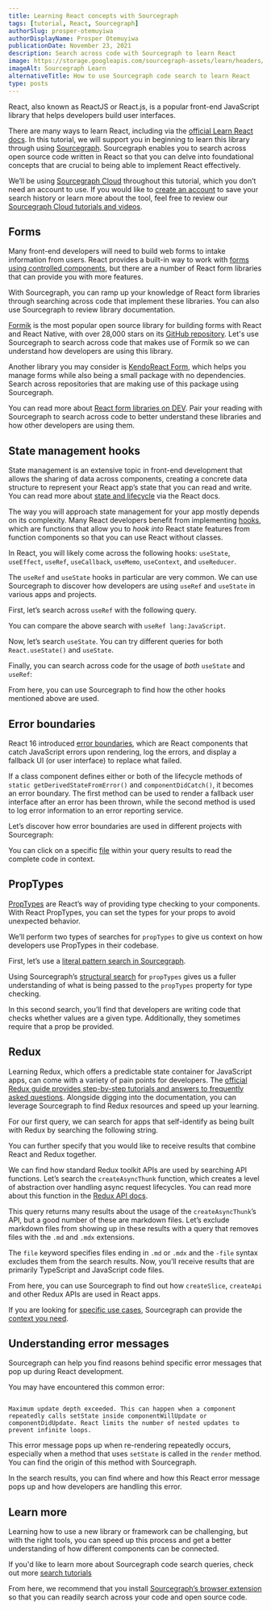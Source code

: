 ```yaml
---
title: Learning React concepts with Sourcegraph
tags: [tutorial, React, Sourcegraph]
authorSlug: prosper-otemuyiwa
authorDisplayName: Prosper Otemuyiwa
publicationDate: November 23, 2021
description: Search across code with Sourcegraph to learn React
image: https://storage.googleapis.com/sourcegraph-assets/learn/headers/sourcegraph-learn-13.png
imageAlt: Sourcegraph Learn
alternativeTitle: How to use Sourcegraph code search to learn React
type: posts
---
```


React, also known as ReactJS or React.js, is a popular front-end JavaScript library that helps developers build user interfaces. 

There are many ways to learn React, including via the [official Learn React docs](https://beta.reactjs.org/learn). In this tutorial, we will support you in beginning to learn this library through using [Sourcegraph](https://sourcegraph.com). Sourcegraph enables you to search across open source code written in React so that you can delve into foundational concepts that are crucial to being able to implement React effectively.

We’ll be using [Sourcegraph Cloud](https://sourcegraph.com) throughout this tutorial, which you don’t need an account to use. If you would like to [create an account](https://learn.sourcegraph.com/how-to-create-a-sourcegraph-cloud-account) to save your search history or learn more about the tool, feel free to review our [Sourcegraph Cloud tutorials and videos](https://learn.sourcegraph.com/tags/sourcegraph-cloud). 

## Forms

Many front-end developers will need to build web forms to intake information from users. React provides a built-in way to work with [forms using controlled components](https://reactjs.org/docs/forms.html), but there are a number of React form libraries that can provide you with more features. 

With Sourcegraph, you can ramp up your knowledge of React form libraries through searching across code that implement these libraries. You can also use Sourcegraph to review library documentation. 

[Formik](https://formik.org/) is the most popular open source library for building forms with React and React Native, with over 28,000 stars on its [GitHub repository](https://github.com/formium/formik). Let's use Sourcegraph to search across code that makes use of Formik so we can understand how developers are using this library.

<SourcegraphSearch query="Formik lang:JavaScript" patternType="literal"/>

Another library you may consider is [KendoReact Form](https://www.telerik.com/kendo-react-ui/components/form/), which helps you manage forms while also being a small package with no dependencies. Search across repositories that are making use of this package using Sourcegraph.

<SourcegraphSearch query="kendo-react-form lang:JavaScript" patternType="literal"/>

You can read more about [React form libraries on DEV](https://dev.to/pmbanugo/looking-for-the-best-react-form-library-in-2021-it-s-probably-on-this-list-e2h). Pair your reading with Sourcegraph to search across code to better understand these libraries and how other developers are using them.

## State management hooks

State management is an extensive topic in front-end development that allows the sharing of data across components, creating a concrete data structure to represent your React app’s state that you can read and write. You can read more about [state and lifecycle](https://reactjs.org/docs/state-and-lifecycle.html) via the React docs. 

The way you will approach state management for your app mostly depends on its complexity. Many React developers benefit from implementing [hooks](https://reactjs.org/docs/hooks-overview.html), which are functions that allow you to _hook into_ React state features from function components so that you can use React without classes.

In React, you will likely come across the following hooks: `useState`, `useEffect`, `useRef`, `useCallback`, `useMemo`, `useContext`, and `useReducer`.

The `useRef` and `useState` hooks in particular are very common. We can use Sourcegraph to discover how developers are using `useRef` and `useState` in various apps and projects.

First, let’s search across `useRef` with the following query.

<SourcegraphSearch query="React.useRef() lang:JavaScript" patternType="literal"/>

You can compare the above search with `useRef lang:JavaScript`.

Now, let’s search `useState`. You can try different queries for both `React.useState()` and `useState`.

<SourcegraphSearch query="useState lang:JavaScript" patternType="literal"/>

Finally, you can search across code for the usage of _both_ `useState` and `useRef`:

<SourcegraphSearch query="useState AND useRef lang:JavaScript" patternType="literal"/>

From here, you can use Sourcegraph to find how the other hooks mentioned above are used.

## Error boundaries

React 16 introduced [error boundaries](https://reactjs.org/docs/error-boundaries.html), which are React components that catch JavaScript errors upon rendering, log the errors, and display a fallback UI (or user interface) to replace what failed.

If a class component defines either or both of the lifecycle methods of `static getDerivedStateFromError()` and `componentDidCatch()`, it becomes an error boundary. The first method can be used to render a fallback user interface after an error has been thrown, while the second method is used to log error information to an error reporting service.

Let’s discover how error boundaries are used in different projects with Sourcegraph:

<SourcegraphSearch query="static getDerivedStateFromError" patternType="literal"/>

You can click on a specific [file](https://sourcegraph.com/github.com/streamich/react-use/-/blob/stories/useError.story.tsx?L12:3&subtree=true) within your query results to read the complete code in context.

## PropTypes

[PropTypes](https://reactjs.org/docs/typechecking-with-proptypes.html) are React’s way of providing type checking to your components. With React PropTypes, you can set the types for your props to avoid unexpected behavior.

We’ll perform two types of searches for `propTypes` to give us context on how developers use PropTypes in their codebase.

First, let’s use a [literal pattern search in Sourcegraph](https://learn.sourcegraph.com/how-to-search-code-with-sourcegraph-using-literal-patterns). 

<SourcegraphSearch query=".propTypes = {" patternType="literal"/>

Using Sourcegraph’s [structural search](https://learn.sourcegraph.com/how-to-search-with-sourcegraph-using-structural-patterns) for `propTypes` gives us a fuller understanding of what is being passed to the `propTypes` property for type checking. 

<SourcegraphSearch query=".propTypes = { ... }" patternType="structural" />

In this second search, you’ll find that developers are writing code that checks whether values are a given type. Additionally, they sometimes require that a prop be provided.

## Redux

Learning Redux, which offers a predictable state container for JavaScript apps, can come with a variety of pain points for developers. The [official Redux guide provides step-by-step tutorials and answers to frequently asked questions](https://redux.js.org/faq/general). Alongside digging into the documentation, you can leverage Sourcegraph to find Redux resources and speed up your learning. 

For our first query, we can search for apps that self-identify as being built with Redux by searching the following string. 

<SourcegraphSearch query="built with redux" patternType="literal"/>

You can further specify that you would like to receive results that combine React and Redux together. 

<SourcegraphSearch query="built with react redux" patternType="literal"/>

We can find how standard Redux toolkit APIs are used by searching API functions. Let’s search the `createAsyncThunk` function, which creates a level of abstraction over handling async request lifecycles. You can read more about this function in the [Redux API docs](https://redux-toolkit.js.org/api/createAsyncThunk). 

<SourcegraphSearch query="createAsyncThunk" patternType="literal"/>

This query returns many results about the usage of the `createAsyncThunk`’s API, but a good number of these are markdown files.  Let’s exclude markdown files from showing up in these results with a query that removes files with the `.md` and `.mdx` extensions. 

<SourcegraphSearch query="createAsyncThunk -file:\.md|.mdx$" patternType="literal"/>

The `file` keyword specifies files ending in `.md` or `.mdx` and the  `-file` syntax excludes them from the search results. Now, you’ll receive results that are primarily TypeScript and JavaScript code files. 

From here, you can use Sourcegraph to find out how `createSlice`, `createApi` and other Redux APIs are used in React apps.

If you are looking for [specific use cases](https://twitter.com/acemarke/status/1021015625311838209?s=20), Sourcegraph can provide the [context you need](https://sourcegraph.com/search?q=context:global+lang:JavaScript+connect%5C%28+pure:%5Cs*false&patternType=regexp). 

## Understanding error messages

Sourcegraph can help you find reasons behind specific error messages that pop up during React development.

You may have encountered this common error:

```

Maximum update depth exceeded. This can happen when a component repeatedly calls setState inside componentWillUpdate or componentDidUpdate. React limits the number of nested updates to prevent infinite loops.

```

This error message pops up when re-rendering repeatedly occurs, especially when a method that uses `setState` is called in the `render` method. You can find the origin of this method with Sourcegraph.

<SourcegraphSearch query="Maximum update depth exceeded. This can happen when a component repeatedly calls setState inside componentWillUpdate or componentDidUpdate. React limits the number of nested updates to prevent infinite loops." patternType="literal"/>

In the search results, you can find where and how this React error message pops up and how developers are handling this error.

## Learn more

Learning how to use a new library or framework can be challenging, but with the right tools, you can speed up this process and get a better understanding of how different components can be connected.

If you'd like to learn more about Sourcegraph code search queries, check out more [search tutorials](https://learn.sourcegraph.com/tags/search)

From here, we recommend that you install [Sourcegraph’s browser extension](https://docs.sourcegraph.com/integration/browser_extension) so that you can readily search across your code and open source code.
